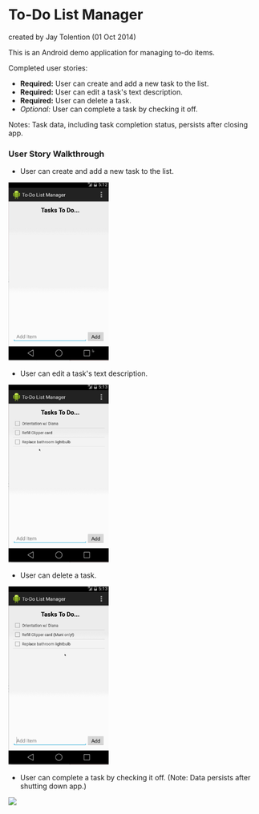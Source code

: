 # To-Do List Manager
created by Jay Tolention (01 Oct 2014)

This is an Android demo application for managing to-do items.

Completed user stories:
* __Required:__ User can create and add a new task to the list.
* __Required:__ User can edit a task's text description.
* __Required:__ User can delete a task.
* _Optional:_ User can complete a task by checking it off.

Notes:
Task data, including task completion status, persists after closing app.

### User Story Walkthrough

* User can create and add a new task to the list.

<img src="https://raw.githubusercontent.com/jaytolentino/simpletodo/master/GIFs/simpletodo_addTask.gif" width="200"/>

* User can edit a task's text description.

<img src="https://raw.githubusercontent.com/jaytolentino/simpletodo/master/GIFs/simpletodo_editDescr.gif" style="width: 200px"/>

* User can delete a task.

<img src="https://raw.githubusercontent.com/jaytolentino/simpletodo/master/GIFs/simpletodo_deleteTask.gif" style="width: 200px"/>

* User can complete a task by checking it off. (Note: Data persists after shutting down app.)

<img src="https://raw.githubusercontent.com/jaytolentino/simpletodo/master/GIFs/simpletodo_taskPersists.gif" style="width: 200px"/>